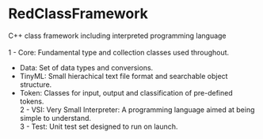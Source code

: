 # RedClassFramework
C++ class framework including interpreted programming language<br>
<br>
1 - Core: Fundamental type and collection classes used throughout.<br>
- Data: Set of data types and conversions.<br>
- TinyML: Small hierachical text file format and searchable object structure.<br>
- Token: Classes for input, output and classification of pre-defined tokens.<br>
2 - VSI: Very Small Interpreter: A programming language aimed at being simple to understand.<br>
3 - Test: Unit test set designed to run on launch.<br>
<br>
